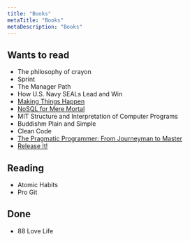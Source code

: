 ```yaml
---
title: "Books"
metaTitle: "Books"
metaDescription: "Books"
---
```


Wants to read
---

-	The philosophy of crayon
-	Sprint
-	The Manager Path
-	How U.S. Navy SEALs Lead and Win
- [Making Things Happen](https://learning.oreilly.com/videos/making-things-happen/9781492057482)
-	[NoSQL for Mere Mortal](https://www.oreilly.com/library/view/nosql-for-mere/9780134029894/)
-	MIT Structure and Interpretation of Computer Programs
-	Buddishm Plain and Simple
-	Clean Code
-	[The Pragmatic Programmer: From Journeyman to Master](https://learning.oreilly.com/library/view/the-pragmatic-programmer/020161622X/)
- [Release It!](https://learning.oreilly.com/library/view/release-it-2nd/9781680504552/)

Reading
---

- Atomic Habits
- Pro Git

Done
---

-	88 Love Life
